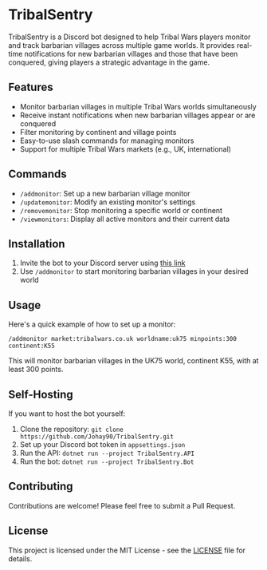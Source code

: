 # TribalSentry

TribalSentry is a Discord bot designed to help Tribal Wars players monitor and track barbarian villages across multiple game worlds. It provides real-time notifications for new barbarian villages and those that have been conquered, giving players a strategic advantage in the game.

## Features

- Monitor barbarian villages in multiple Tribal Wars worlds simultaneously
- Receive instant notifications when new barbarian villages appear or are conquered
- Filter monitoring by continent and village points
- Easy-to-use slash commands for managing monitors
- Support for multiple Tribal Wars markets (e.g., UK, international)

## Commands

- `/addmonitor`: Set up a new barbarian village monitor
- `/updatemonitor`: Modify an existing monitor's settings
- `/removemonitor`: Stop monitoring a specific world or continent
- `/viewmonitors`: Display all active monitors and their current data

## Installation

1. Invite the bot to your Discord server using [this link](https://discord.com/oauth2/authorize?client_id=1258909178114740276)
2. Use `/addmonitor` to start monitoring barbarian villages in your desired world

## Usage

Here's a quick example of how to set up a monitor:

```
/addmonitor market:tribalwars.co.uk worldname:uk75 minpoints:300 continent:K55
```

This will monitor barbarian villages in the UK75 world, continent K55, with at least 300 points.

## Self-Hosting

If you want to host the bot yourself:

1. Clone the repository: `git clone https://github.com/Johay90/TribalSentry.git`
2. Set up your Discord bot token in `appsettings.json`
3. Run the API: `dotnet run --project TribalSentry.API`
4. Run the bot: `dotnet run --project TribalSentry.Bot`

## Contributing

Contributions are welcome! Please feel free to submit a Pull Request.

## License

This project is licensed under the MIT License - see the [LICENSE](LICENSE) file for details.

